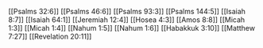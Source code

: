 [[Psalms 32:6]]
[[Psalms 46:6]]
[[Psalms 93:3]]
[[Psalms 144:5]]
[[Isaiah 8:7]]
[[Isaiah 64:1]]
[[Jeremiah 12:4]]
[[Hosea 4:3]]
[[Amos 8:8]]
[[Micah 1:3]]
[[Micah 1:4]]
[[Nahum 1:5]]
[[Nahum 1:6]]
[[Habakkuk 3:10]]
[[Matthew 7:27]]
[[Revelation 20:11]]
